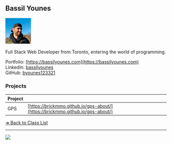 ## Bassil Younes

![Bassil Younes](../images/byounes123321.png)

Full Stack Web Developer from Toronto, entering the world of programming.

Portfolio: [https://bassilyounes.com](https://bassilyounes.com)  
LinkedIn: [bassilyounes](https://www.linkedin.com/in/bassilyounes/)  
GitHub: [byounes123321](https://github.com/byounes123321)  

### Projects

| Project | |
| - | - |
| GPS | [https://brickmmo.github.io/gps-about/](https://brickmmo.github.io/gps-about/) |

[&#10132; Back to Class List](/)

---

<a href="https://brickmmo.com">
<img src="https://brickmmo.com/images/brickmmo-logo-horizontal.jpg" width="100">
</a>